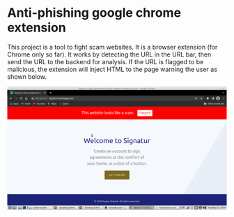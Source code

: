 
# Anti-phishing google chrome extension

This project is a tool to fight scam websites. It is a browser extension (for Chrome only so far). It works by detecting the URL in the URL bar, then send the URL to the backend for analysis. If the URL is flagged to be malicious, the extension will inject HTML to the page warning the user as shown below.

<img src="screenshot.png" />
